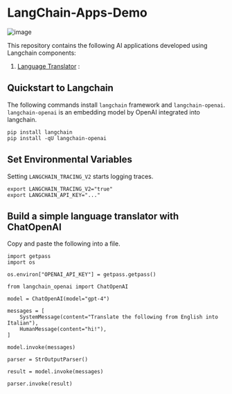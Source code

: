 # LangChain-Apps-Demo   
![image](https://www.google.com/imgres?q=langchain&imgurl=https%3A%2F%2Fpython.langchain.com%2Fv0.2%2Fimg%2Fbrand%2Fwordmark.png&imgrefurl=https%3A%2F%2Fpython.langchain.com%2Fv0.2%2Fdocs%2Fintroduction%2F&docid=1DZgWlJxiFBvTM&tbnid=G6BjQMbxf0XAVM&vet=12ahUKEwj9w6r2xcyHAxWLUkEAHSmdJ8gQM3oECG0QAA..i&w=1586&h=251&hcb=2&ved=2ahUKEwj9w6r2xcyHAxWLUkEAHSmdJ8gQM3oECG0QAA)

This repository contains the following AI applications developed using Langchain components:

1. [Language Translator]()    :

## Quickstart to Langchain 

The following commands install `langchain` framework and `langchain-openai`. `langchain-openai` is an embedding model by OpenAI integrated into langchain. 

```
pip install langchain
pip install -qU langchain-openai
```

## Set Environmental Variables 

Setting `LANGCHAIN_TRACING_V2` starts logging traces.

```
export LANGCHAIN_TRACING_V2="true"
export LANGCHAIN_API_KEY="..."
```

## Build a simple language translator with ChatOpenAI   

Copy and paste the following into a file.    

```
import getpass
import os

os.environ["OPENAI_API_KEY"] = getpass.getpass()

from langchain_openai import ChatOpenAI

model = ChatOpenAI(model="gpt-4")

messages = [
    SystemMessage(content="Translate the following from English into Italian"),
    HumanMessage(content="hi!"),
]

model.invoke(messages)

parser = StrOutputParser()

result = model.invoke(messages)

parser.invoke(result)
```
